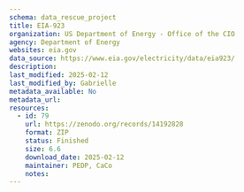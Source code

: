 ```yaml
---
schema: data_rescue_project 
title: EIA-923
organization: US Department of Energy - Office of the CIO
agency: Department of Energy
websites: eia.gov
data_source: https://www.eia.gov/electricity/data/eia923/
description: 
last_modified: 2025-02-12
last_modified_by: Gabrielle
metadata_available: No
metadata_url: 
resources:
  - id: 79
    url: https://zenodo.org/records/14192828
    format: ZIP
    status: Finished
    size: 6.6
    download_date: 2025-02-12
    maintainer: PEDP, CaCo
    notes: 
---
```

